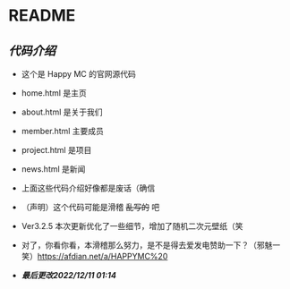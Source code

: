 # README

## _**代码介绍**_

* 这个是 Happy MC 的官网源代码
* home.html 是主页
* about.html 是关于我们
* member.html 主要成员
* project.html 是项目
* news.html 是新闻
* 上面这些代码介绍好像都是废话（确信
* （声明）这个代码可能是滑稽 ~~乱写的~~ 吧

* Ver3.2.5 本次更新优化了一些细节，增加了随机二次元壁纸（笑

* 对了，你看你看，本滑稽那么努力，是不是得去爱发电赞助一下？（邪魅一笑）<https://afdian.net/a/HAPPYMC%20>
+ _**最后更改2022/12/11 01:14**_
